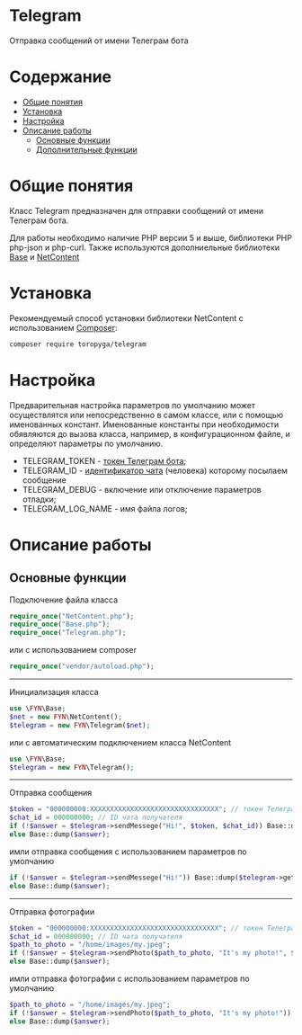 # Telegram
Отправка сообщений от имени Телеграм бота

# Содержание

- [Общие понятия](#общие-понятия)
- [Установка](#Установка)
- [Настройка](#Настройка)
- [Описание работы](#описание-работы)
    - [Основные функции](#Основные-функции)
    - [Дополнительные функции](#Дополнительные-функции)

# Общие понятия

Класс Telegram предназначен для отправки сообщений от имени Телеграм бота.

Для работы необходимо наличие PHP версии 5 и выше, библиотеки PHP php-json и php-curl.
Также используются дополниельные библиотеки [Base](https://github.com/Toropyga/Base) и [NetContent](https://github.com/Toropyga/NetContent)

# Установка

Рекомендуемый способ установки библиотеки NetContent с использованием [Composer](http://getcomposer.org/):

```bash
composer require toropyga/telegram
```

# Настройка
Предварительная настройка параметров по умолчанию может осуществлятся или непосредственно в самом классе, или с помощью именованных констант.
Именованные константы при необходимости обявляются до вызова класса, например, в конфигурационном файле, и определяют параметры по умолчанию.
* TELEGRAM_TOKEN - [токен Телеграм бота](https://core.telegram.org/bots/api#authorizing-your-bot);
* TELEGRAM_ID - [идентификатор чата](https://t.me/username_to_id_bot) (человека) которому посылаем сообщение
* TELEGRAM_DEBUG - включение или отключение параметров отладки;
* TELEGRAM_LOG_NAME - имя файла логов;

# Описание работы

## Основные функции
Подключение файла класса
```php
require_once("NetContent.php");
require_once("Base.php");
require_once("Telegram.php");
```
или с использованием composer
```php
require_once("vendor/autoload.php");
```
---
Инициализация класса
```php
use \FYN\Base;
$net = new FYN\NetContent();
$telegram = new FYN\Telegram($net);
```
или с автоматическим подключением класса NetContent
```php
use \FYN\Base;
$telegram = new FYN\Telegram();
```
---
Отправка сообщения
```php
$token = "000000000:XXXXXXXXXXXXXXXXXXXXXXXXXXXXXXXX"; // токен Телеграм бота
$chat_id = 000000000; // ID чата получателя
if (!$answer = $telegram->sendMessege("Hi!", $token, $chat_id)) Base::dump($telegram->getLogs());
else Base::dump($answer);
```
имли отправка сообщения с использованием параметров по умолчанию
```php
if (!$answer = $telegram->sendMessege("Hi!")) Base::dump($telegram->getLogs());
else Base::dump($answer);
```
---
Отправка фотографии
```php
$token = "000000000:XXXXXXXXXXXXXXXXXXXXXXXXXXXXXXXX"; // токен Телеграм бота
$chat_id = 000000000; // ID чата получателя
$path_to_photo = "/home/images/my.jpeg";
if (!$answer = $telegram->sendPhoto($path_to_photo, "It's my photo!", $token, $chat_id)) Base::dump($telegram->getLogs());
else Base::dump($answer);
```
имли отправка фотографии с использованием параметров по умолчанию
```php
$path_to_photo = "/home/images/my.jpeg";
if (!$answer = $telegram->sendPhoto($path_to_photo, "It's my photo!")) Base::dump($telegram->getLogs());
else Base::dump($answer);
```